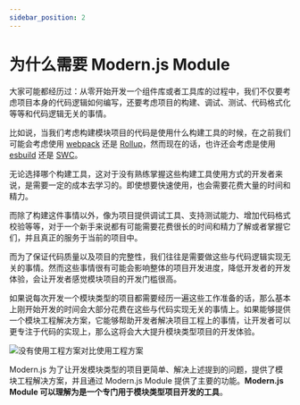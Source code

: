 ```yaml
---
sidebar_position: 2
---
```


# 为什么需要 Modern.js Module

大家可能都经历过：从零开始开发一个组件库或者工具库的过程中，我们不仅要考虑项目本身的代码逻辑如何编写，还要考虑项目的构建、调试、测试、代码格式化等等和代码逻辑无关的事情。

比如说，当我们考虑构建模块项目的代码是使用什么构建工具的时候，在之前我们可能会考虑使用 [webpack](https://webpack.js.org/) 还是 [Rollup](https://rollupjs.org/guide/en/)，然而现在的话，也许还会考虑是使用 [esbuild](https://esbuild.github.io/) 还是 [SWC](https://swc.rs/)。

无论选择哪个构建工具，这对于没有熟练掌握这些构建工具使用方式的开发者来说，是需要一定的成本去学习的。即使想要快速使用，也会需要花费大量的时间和精力。

而除了构建这件事情以外，像为项目提供调试工具、支持测试能力、增加代码格式校验等等，对于一个新手来说都有可能需要花费很长的时间和精力了解或者掌握它们，并且真正的服务于当前的项目中。

而为了保证代码质量以及项目的完整性，我们往往是需要做这些与代码逻辑实现无关的事情。然而这些事情很有可能会影响整体的项目开发进度，降低开发者的开发体验，会让开发者感觉模块项目的开发门槛很高。

如果说每次开发一个模块类型的项目都需要经历一遍这些工作准备的话，那么基本上刚开始开发的时间会大部分花费在这些与代码实现无关的事情上。如果能够提供一个模块工程解决方案，它能够帮助开发者解决项目工程上的事情，让开发者可以更专注于代码的实现上，那么这将会大大提升模块类型项目的开发体验。

![没有使用工程方案对比使用工程方案](https://lf3-static.bytednsdoc.com/obj/eden-cn/uhbfnupenuhf/module-tools/why-module-solution.png)

Modern.js 为了让开发模块类型的项目更简单、解决上述提到的问题，提供了模块工程解决方案，并且通过 Modern.js Module 提供了主要的功能。**Modern.js Module 可以理解为是一个专门用于模块类型项目开发的工具**。
